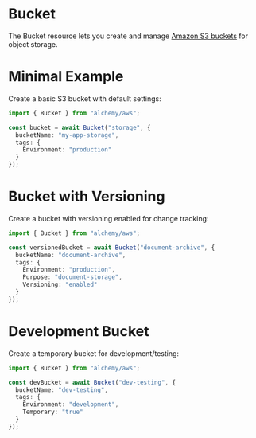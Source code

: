 # Bucket

The Bucket resource lets you create and manage [Amazon S3 buckets](https://docs.aws.amazon.com/AmazonS3/latest/userguide/Welcome.html) for object storage.

# Minimal Example

Create a basic S3 bucket with default settings:

```ts
import { Bucket } from "alchemy/aws";

const bucket = await Bucket("storage", {
  bucketName: "my-app-storage",
  tags: {
    Environment: "production"
  }
});
```

# Bucket with Versioning

Create a bucket with versioning enabled for change tracking:

```ts
import { Bucket } from "alchemy/aws";

const versionedBucket = await Bucket("document-archive", {
  bucketName: "document-archive",
  tags: {
    Environment: "production",
    Purpose: "document-storage",
    Versioning: "enabled"
  }
});
```

# Development Bucket

Create a temporary bucket for development/testing:

```ts
import { Bucket } from "alchemy/aws";

const devBucket = await Bucket("dev-testing", {
  bucketName: "dev-testing",
  tags: {
    Environment: "development",
    Temporary: "true"
  }
});
```